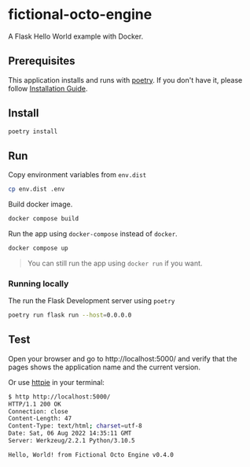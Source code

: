 # fictional-octo-engine

A Flask Hello World example with Docker.

## Prerequisites

This application installs and runs with [poetry](https://python-poetry.org/).
If you don't have it, please follow [Installation Guide](https://python-poetry.org/docs/#installation).

## Install

```bash
poetry install
```

## Run

Copy environment variables from `env.dist`

```bash
cp env.dist .env
```

Build docker image.

```bash
docker compose build
```

Run the app using `docker-compose` instead of `docker`.

```bash
docker compose up
```

> You can still run the app using `docker run` if you want.

### Running locally

The run the Flask Development server using `poetry`

```bash
poetry run flask run --host=0.0.0.0
```

## Test

Open your browser and go to http://localhost:5000/ and verify that the pages shows
the application name and the current version.

Or use [httpie](https://httpie.io/) in your terminal:

```bash
$ http http://localhost:5000/
HTTP/1.1 200 OK
Connection: close
Content-Length: 47
Content-Type: text/html; charset=utf-8
Date: Sat, 06 Aug 2022 14:35:11 GMT
Server: Werkzeug/2.2.1 Python/3.10.5

Hello, World! from Fictional Octo Engine v0.4.0
```